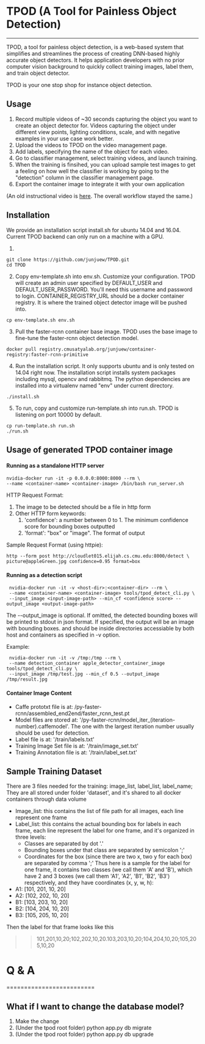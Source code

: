 # TPOD (A Tool for Painless Object Detection)
-----------------

TPOD, a tool for painless object detection, is a web-based system that simplifies and streamlines the process of creating DNN-based highly accurate object detectors. It helps application developers with no prior computer vision background to quickly collect training images, label them, and train object detector. 

TPOD is your one stop shop for instance object detection. 


## Usage

1. Record multiple videos of ~30 seconds capturing the object you want to create an object detector for. Videos capturing the object under different view points, lighting conditions, scale, and with negative examples in your use case work better.
2. Upload the videos to TPOD on the video management page.
3. Add labels, specifying the name of the object for each video.
4. Go to classifier management, select training videos, and launch training.
5. When the training is finsihed, you can upload sample test images to get a feeling on how well the classifier is working by going to the "detection" column in the classifier management page.
6. Export the container image to integrate it with your own application

(An old instructional video is [here](https://youtu.be/S-zovh8yUcQ). The overall workflow stayed the same.)

## Installation

We provide an installation script install.sh for ubuntu 14.04 and 16.04. Current TPOD backend can only run on a machine with a GPU.

1. 
```
git clone https://github.com/junjuew/TPOD.git
cd TPOD
```
2. Copy env-template.sh into env.sh. Customize your configuration. TPOD will create an admin user specified by DEFAULT_USER and DEFAULT_USER_PASSWORD. You'll need this username and password to login. CONTAINER_REGISTRY_URL should be a docker container registry. It is where the trained object detector image will be pushed into.
```
cp env-template.sh env.sh
```
3. Pull the faster-rcnn container base image. TPOD uses the base image to fine-tune the faster-rcnn object detection model.
```
docker pull registry.cmusatyalab.org/junjuew/container-registry:faster-rcnn-primitive
```
4. Run the installation script. It only supports ubuntu and is only tested on 14.04 right now. The installation script installs system packages including mysql, opencv and rabbitmq. The python dependencies are installed into a virtualenv named "env" under current directory.
```
./install.sh
```
5. To run, copy and customize run-template.sh into run.sh. TPOD is listening on port 10000 by default.
```
cp run-template.sh run.sh
./run.sh
```

## Usage of generated TPOD container image

#### Running as a standalone HTTP server

    nvidia-docker run -it -p 0.0.0.0:8000:8000 --rm \
    --name <container-name> <container-image> /bin/bash run_server.sh

HTTP Request Format: 
1. The image to be detected should be a file in http form
2. Other HTTP form keywords:
   1. 'confidence': a number between 0 to 1. The minimum confidence score for bounding boxes outputted
   2. 'format': "box" or "image". The format of output

Sample Request Format (using httpie):

    http --form post http://cloudlet015.elijah.cs.cmu.edu:8000/detect \
    picture@appleGreen.jpg confidence=0.95 format=box

#### Running as a detection script

     nvidia-docker run -it -v <host-dir>:<container-dir> --rm \
     --name <container-name> <container-image> tools/tpod_detect_cli.py \
     --input_image <input-image-path> --min_cf <confidence score> --output_image <output-image-path>

The --output_image is optional. If omitted, the detected bounding boxes will be printed to stdout in json format. If specified, the output will be an image with bounding boxes. <input-image-path> and <output-image-path> should be inside directories accessiable by both host and containers as specified in -v option. 

Example:

     nvidia-docker run -it -v /tmp:/tmp --rm \
     --name detection_container apple_detector_container_image tools/tpod_detect_cli.py \
     --input_image /tmp/test.jpg --min_cf 0.5 --output_image /tmp/result.jpg

#### Container Image Content

* Caffe prototxt file is at: /py-faster-rcnn/assembled_end2end/faster_rcnn_test.pt
* Model files are stored at: '/py-faster-rcnn/model_iter_(iteration-number).caffemodel'. The one with the largest iteration number usually should be used for detection.
* Label file is at: '/train/labels.txt'
* Training Image Set file is at: '/train/image_set.txt'
* Training Annotation file is at: '/train/label_set.txt'

## Sample Training Dataset
There are 3 files needed for the training: image_list, label_list, label_name; They are all stored under folder 'dataset', and it's shared to all docker containers through data volume
* Image_list: this contains the list of file path for all images, each line represent one frame
* Label_list: this contains the actual bounding box for labels in each frame, each line represent the label for one frame, and it's organized in three levels:
    * Classes are separated by dot '.'
    * Bounding boxes under that class are separated by semicolon ';'
    * Coordinates for the box (since there are two x, two y for each box) are separated by comma ';'
Thus here is a sample for the label for one frame, it contains two classes (we call them 'A' and 'B'), which have 2 and 3 boxes (we call them 'A1', 'A2', 'B1', 'B2', 'B3') respectively, and they have coordinates (x, y, w, h):
* A1: [101, 201, 10, 20] 
* A2: [102, 202, 10, 20]
* B1: [103, 203, 10, 20]
* B2: [104, 204, 10, 20]
* B3: [105, 205, 10, 20]

Then the label for that frame looks like this 
>> 101,201,10,20;102,202,10,20.103,203,10,20;104,204,10,20;105,205,10,20


# Q & A
=========================

## What if I want to change the database model? 
1. Make the change
2. (Under the tpod root folder) python app.py db migrate 
3. (Under the tpod root folder) python app.py db upgrade





